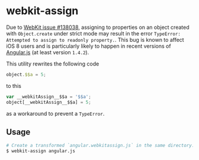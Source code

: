# webkit-assign

Due to [WebKit issue #138038][], assigning to properties on an object created
with `Object.create` under strict mode may result in the error `TypeError:
Attempted to assign to readonly property.`. This bug is known to affect iOS 8
users and is particularly likely to happen in recent versions of [Angular.js][]
(at least version `1.4.2`).

This utility rewrites the following code

```js
object.$$a = 5;
```

to this

```js
var __webkitAssign__$$a = '$$a';
object[__webkitAssign__$$a] = 5;
```

as a workaround to prevent a `TypeError`.

## Usage

```bash
# Create a transformed `angular.webkitassign.js` in the same directory:
$ webkit-assign angular.js
```

[WebKit issue #138038]: https://bugs.webkit.org/show_bug.cgi?id=138038
[Angular.js]: https://angularjs.org/
